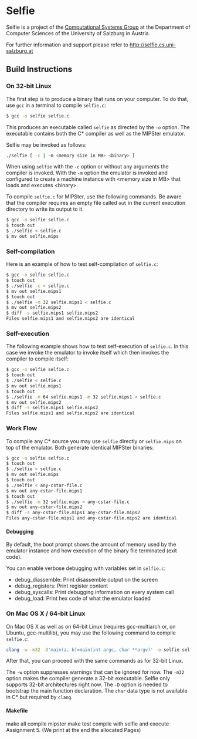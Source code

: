 # Selfie

Selfie is a project of the [Computational Systems Group](http://www.cs.uni-salzburg.at/~ck) at the Department of Computer Sciences of the University of Salzburg in Austria.

For further information and support please refer to http://selfie.cs.uni-salzburg.at

## Build Instructions

### On 32-bit Linux

The first step is to produce a binary that runs on your computer. To do that, use `gcc` in a terminal to compile `selfie.c`:

```bash
$ gcc -o selfie selfie.c
```

This produces an executable called `selfie` as directed by the `-o` option. The executable contains both the C\* compiler as well as the MIPSter emulator.

Selfie may be invoked as follows:

```bash
./selfie [ -c | -m <memory size in MB> <binary> ]
```

When using `selfie` with the `-c` option or without any arguments the compiler is invoked. With the `-m` option the emulator is invoked and configured to create a machine instance with \<memory size in MB\> that loads and executes \<binary\>.

To compile `selfie.c` for MIPSter, use the following commands. Be aware that the compiler requires an empty file called `out` in the current execution directory to write its output to it.

```bash
$ gcc -o selfie selfie.c
$ touch out
$ ./selfie < selfie.c
$ mv out selfie.mips
```

### Self-compilation

Here is an example of how to test self-compilation of `selfie.c`:

```bash
$ gcc -o selfie selfie.c
$ touch out
$ ./selfie -c < selfie.c
$ mv out selfie.mips1
$ touch out
$ ./selfie -m 32 selfie.mips1 < selfie.c
$ mv out selfie.mips2
$ diff -s selfie.mips1 selfie.mips2
Files selfie.mips1 and selfie.mips2 are identical
```

### Self-execution

The following example shows how to test self-execution of `selfie.c`. In this case we invoke the emulator to invoke itself which then invokes the compiler to compile itself:

```bash
$ gcc -o selfie selfie.c
$ touch out
$ ./selfie < selfie.c
$ mv out selfie.mips1
$ touch out
$ ./selfie -m 64 selfie.mips1 -m 32 selfie.mips1 < selfie.c
$ mv out selfie.mips2
$ diff -s selfie.mips1 selfie.mips2
Files selfie.mips1 and selfie.mips2 are identical
```

### Work Flow

To compile any C\* source you may use `selfie` directly or `selfie.mips` on top of the emulator. Both generate identical MIPSter binaries:

```bash
$ gcc -o selfie selfie.c
$ touch out
$ ./selfie < selfie.c
$ mv out selfie.mips
$ touch out
$ ./selfie < any-cstar-file.c
$ mv out any-cstar-file.mips1
$ touch out
$ ./selfie -m 32 selfie.mips < any-cstar-file.c
$ mv out any-cstar-file.mips2
$ diff -s any-cstar-file.mips1 any-cstar-file.mips2
Files any-cstar-file.mips1 and any-cstar-file.mips2 are identical
```

#### Debugging

By default, the boot prompt shows the amount of memory used by the emulator instance and how execution of the binary file terminated (exit code).

You can enable verbose debugging with variables set in `selfie.c`:

 - debug_diassemble: Print disassemble output on the screen
 - debug_registers: Print register content
 - debug_syscalls: Print debugging information on every system call
 - debug_load: Print hex code of what the emulator loaded

### On Mac OS X / 64-bit Linux

On Mac OS X as well as on 64-bit Linux (requires gcc-multiarch or, on Ubuntu, gcc-multilib), you may use the following command to compile `selfie.c`:

```bash
clang -w -m32 -D'main(a, b)=main(int argc, char **argv)' -o selfie selfie.c
```

After that, you can proceed with the same commands as for 32-bit Linux.

The `-w` option suppresses warnings that can be ignored for now. The `-m32` option makes the compiler generate a 32-bit executable. Selfie only supports 32-bit architectures right now. The `-D` option is needed to bootstrap the main function declaration. The `char` data type is not available in C\* but required by `clang`.

#### Makefile
make all compile mipster
make test compile with selfie and execute Assignment 5. (We print at the end the allocated Pages)
